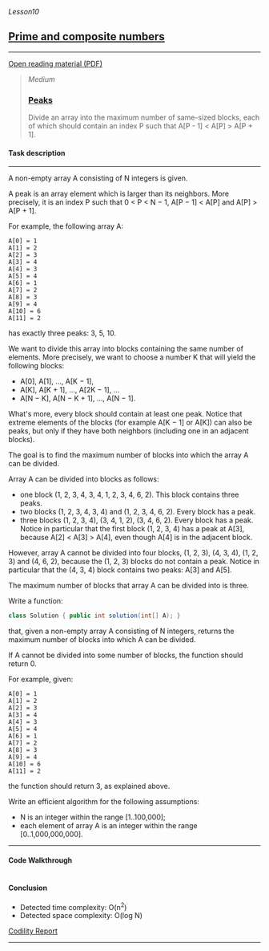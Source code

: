 _Lesson10_
## [Prime and composite numbers](https://app.codility.com/programmers/lessons/10-prime_and_composite_numbers/)

***
[Open reading material (PDF)](https://codility.com/media/train/8-PrimeNumbers.pdf)

> _Medium_
> ### [Peaks](https://app.codility.com/programmers/lessons/10-prime_and_composite_numbers/peaks/)
> Divide an array into the maximum number of same-sized blocks, each of which should contain an index P such that A[P - 1] < A[P] > A[P + 1].

#### Task description
***
A non-empty array A consisting of N integers is given.

A peak is an array element which is larger than its neighbors. More precisely, it is an index P such that 0 < P < N − 1,  A[P − 1] < A[P] and A[P] > A[P + 1].

For example, the following array A:

    A[0] = 1
    A[1] = 2
    A[2] = 3
    A[3] = 4
    A[4] = 3
    A[5] = 4
    A[6] = 1
    A[7] = 2
    A[8] = 3
    A[9] = 4
    A[10] = 6
    A[11] = 2

has exactly three peaks: 3, 5, 10.

We want to divide this array into blocks containing the same number of elements. More precisely, we want to choose a number K that will yield the following blocks:

* A[0], A[1], ..., A[K − 1],
* A[K], A[K + 1], ..., A[2K − 1],
...
* A[N − K], A[N − K + 1], ..., A[N − 1].

What's more, every block should contain at least one peak. Notice that extreme elements of the blocks (for example A[K − 1] or A[K]) can also be peaks, but only if they have both neighbors (including one in an adjacent blocks).

The goal is to find the maximum number of blocks into which the array A can be divided.

Array A can be divided into blocks as follows:

* one block (1, 2, 3, 4, 3, 4, 1, 2, 3, 4, 6, 2). This block contains three peaks.
* two blocks (1, 2, 3, 4, 3, 4) and (1, 2, 3, 4, 6, 2). Every block has a peak.
* three blocks (1, 2, 3, 4), (3, 4, 1, 2), (3, 4, 6, 2). Every block has a peak. Notice in particular that the first block (1, 2, 3, 4) has a peak at A[3], because A[2] < A[3] > A[4], even though A[4] is in the adjacent block.

However, array A cannot be divided into four blocks, (1, 2, 3), (4, 3, 4), (1, 2, 3) and (4, 6, 2), because the (1, 2, 3) blocks do not contain a peak. Notice in particular that the (4, 3, 4) block contains two peaks: A[3] and A[5].

The maximum number of blocks that array A can be divided into is three.

Write a function:
```java
class Solution { public int solution(int[] A); }
```
that, given a non-empty array A consisting of N integers, returns the maximum number of blocks into which A can be divided.

If A cannot be divided into some number of blocks, the function should return 0.

For example, given:

    A[0] = 1
    A[1] = 2
    A[2] = 3
    A[3] = 4
    A[4] = 3
    A[5] = 4
    A[6] = 1
    A[7] = 2
    A[8] = 3
    A[9] = 4
    A[10] = 6
    A[11] = 2

the function should return 3, as explained above.

Write an efficient algorithm for the following assumptions:

* N is an integer within the range [1..100,000];
* each element of array A is an integer within the range [0..1,000,000,000].
***

#### Code Walkthrough
```java

```

#### Conclusion
* Detected time complexity: O(n<sup>2</sup>)
* Detected space complexity: O(log N)

[Codility Report]()

***
